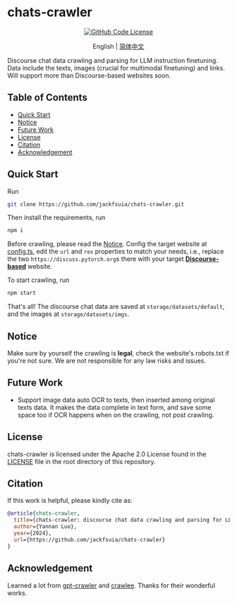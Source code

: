 # chats-crawler

<div align="center">
    
[![GitHub Code License](https://img.shields.io/github/license/jackfsuia/Vecparser)](LICENSE)

English | [简体中文](README_zh.md)
</div>
<!-- # chats-crawler -->
Discourse chat data crawling and parsing for LLM instruction finetuning. Data include the texts, images (crucial for multimodal finetuning) and links. Will support more than Discourse-based websites soon.

## Table of Contents

- [Quick Start](#quick-start)
- [Notice](#notice)
- [Future Work](#future-work)
- [License](#license)
- [Citation](#citation)
- [Acknowledgement](#acknowledgement)
## Quick Start
Run
```bash
git clone https://github.com/jackfsuia/chats-crawler.git
```
Then install the requirements, run
```bash
npm i
```
Before crawling, please read the [Notice](#Notice). Config the target website at [config.ts](config.ts), edit the `url` and `rex` properties to match your needs, i.e., replace the two `https://discuss.pytorch.org`s there with your target [**Discourse-based**](https://github.com/discourse/discourse) website. 

To start crawling, run
```bash
npm start
```
That's all! The discourse chat data are saved at `storage/datasets/default`, and the images at `storage/datasets/imgs`.

## Notice
Make sure by yourself the crawling is **legal**, check the website's robots.txt if you're not sure. We are not responsible for any law risks and issues.

## Future Work
- Support image data auto OCR to texts, then inserted among original texts data. It makes the data complete in text form, and save some space too if OCR happens when on the crawling, not post crawling.
  
## License

chats-crawler is licensed under the Apache 2.0 License found in the [LICENSE](LICENSE) file in the root directory of this repository.

## Citation

If this work is helpful, please kindly cite as:

```bibtex
@article{chats-crawler,
  title={chats-crawler: discourse chat data crawling and parsing for LLM instruction finetuning.}, 
  author={Yannan Luo},
  year={2024},
  url={https://github.com/jackfsuia/chats-crawler}
}
```
## Acknowledgement

Learned a lot from [gpt-crawler](https://github.com/BuilderIO/gpt-crawler) and [crawlee](https://github.com/apify/crawlee). Thanks for their wonderful works.

